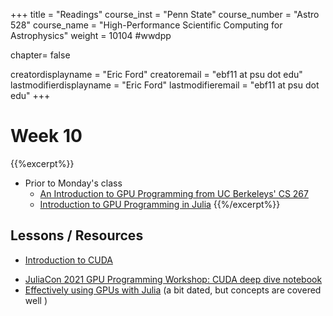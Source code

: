 +++
title = "Readings"
course_inst = "Penn State"
course_number = "Astro 528"
course_name = "High-Performance Scientific Computing for Astrophysics"
weight = 10104  #wwdpp

chapter= false

creatordisplayname = "Eric Ford"
creatoremail = "ebf11 at psu dot edu"
lastmodifierdisplayname = "Eric Ford"
lastmodifieremail = "ebf11 at psu dot edu"
+++


# Week 10
{{%excerpt%}}
- Prior to Monday's class
   + [An Introduction to GPU Programming from UC Berkeleys' CS 267](https://www.google.com/url?q=https://drive.google.com/open?id%3D12TwgVcVqoW8T9eyz7RuYQ9yw_si8kbA4&sa=D&ust=1552545124586000&usg=AFQjCNEVUOkMHkibZEqn4VdnP2cisONDpQ)
   + [Introduction to GPU Programming in Julia](https://nextjournal.com/sdanisch/julia-gpu-programming)
{{%/excerpt%}}

## Lessons / Resources
- [Introduction to CUDA](http://mc.stanford.edu/cgi-bin/images/f/f7/Darve_cme343_cuda_1.pdf)
+ [JuliaCon 2021 GPU Programming Workshop: CUDA deep dive notebook](https://github.com/maleadt/juliacon21-gpu_workshop/blob/main/deep_dive/CUDA.ipynb)
+ [Effectively using GPUs with Julia](https://docs.google.com/presentation/d/1l-BuAtyKgoVYakJSijaSqaTL3friESDyTOnU2OLqGoA/edit#slide=id.p) (a bit dated, but concepts are covered well )
<!--
- [CuArrays.jl Tutorial](https://juliagpu.gitlab.io/CuArrays.jl/tutorials/generated/intro/)
-->
